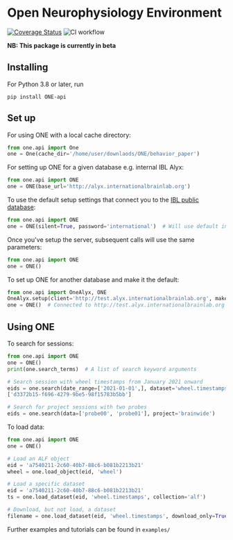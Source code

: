 # Open Neurophysiology Environment
[![Coverage Status](https://coveralls.io/repos/github/int-brain-lab/ONE/badge.svg?branch=main)](https://coveralls.io/github/int-brain-lab/ONE?branch=main)
![CI workflow](https://github.com/int-brain-lab/ONE/actions/workflows/main.yaml/badge.svg?branch=main)

**NB: This package is currently in beta**

## Installing
For Python 3.8 or later, run
```
pip install ONE-api
```

## Set up
For using ONE with a local cache directory:
```python
from one.api import One
one = One(cache_dir='/home/user/downlaods/ONE/behavior_paper')
```

For setting up ONE for a given database e.g. internal IBL Alyx:
```python
from one.api import ONE
one = ONE(base_url='http://alyx.internationalbrainlab.org')
```

To use the default setup settings that connect you to the [IBL public database](https://openalyx.internationalbrainlab.org):
```python
from one.api import ONE
one = ONE(silent=True, password='international')  # Will use default information
```

Once you've setup the server, subsequent calls will use the same parameters:
```python
from one.api import ONE
one = ONE()
```

To set up ONE for another database and make it the default:
```python
from one.api import OneAlyx, ONE
OneAlyx.setup(client='http://test.alyx.internationalbrainlab.org', make_default=True)
one = ONE()  # Connected to http://test.alyx.internationalbrainlab.org
```

## Using ONE
To search for sessions:
```python
from one.api import ONE
one = ONE()
print(one.search_terms)  # A list of search keyword arguments

# Search session with wheel timestamps from January 2021 onward
eids = one.search(date_range=['2021-01-01',], dataset='wheel.timestamps')
['d3372b15-f696-4279-9be5-98f15783b5bb']

# Search for project sessions with two probes
eids = one.search(data=['probe00', 'probe01'], project='brainwide')
```

To load data:
```python
from one.api import ONE
one = ONE()

# Load an ALF object
eid = 'a7540211-2c60-40b7-88c6-b081b2213b21'
wheel = one.load_object(eid, 'wheel')

# Load a specific dataset
eid = 'a7540211-2c60-40b7-88c6-b081b2213b21'
ts = one.load_dataset(eid, 'wheel.timestamps', collection='alf')

# Download, but not load, a dataset
filename = one.load_dataset(eid, 'wheel.timestamps', download_only=True)
```

Further examples and tutorials can be found in `examples/`
